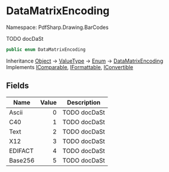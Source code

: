 # DataMatrixEncoding

Namespace: PdfSharp.Drawing.BarCodes

TODO docDaSt

```csharp
public enum DataMatrixEncoding
```

Inheritance [Object](https://docs.microsoft.com/en-us/dotnet/api/system.object) → [ValueType](https://docs.microsoft.com/en-us/dotnet/api/system.valuetype) → [Enum](https://docs.microsoft.com/en-us/dotnet/api/system.enum) → [DataMatrixEncoding](./pdfsharp.drawing.barcodes.datamatrixencoding)<br>
Implements [IComparable](https://docs.microsoft.com/en-us/dotnet/api/system.icomparable), [IFormattable](https://docs.microsoft.com/en-us/dotnet/api/system.iformattable), [IConvertible](https://docs.microsoft.com/en-us/dotnet/api/system.iconvertible)

## Fields

| Name | Value | Description |
| --- | --: | --- |
| Ascii | 0 | TODO docDaSt |
| C40 | 1 | TODO docDaSt |
| Text | 2 | TODO docDaSt |
| X12 | 3 | TODO docDaSt |
| EDIFACT | 4 | TODO docDaSt |
| Base256 | 5 | TODO docDaSt |
